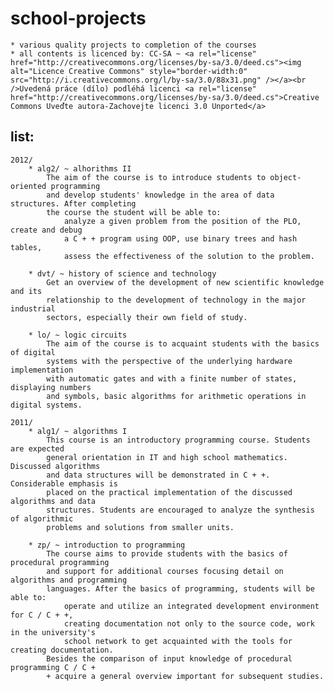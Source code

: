 school-projects
===============

    * various quality projects to completion of the courses
    * all contents is licenced by: CC-SA ~ <a rel="license" href="http://creativecommons.org/licenses/by-sa/3.0/deed.cs"><img alt="Licence Creative Commons" style="border-width:0" src="http://i.creativecommons.org/l/by-sa/3.0/88x31.png" /></a><br />Uvedená práce (dílo) podléhá licenci <a rel="license" href="http://creativecommons.org/licenses/by-sa/3.0/deed.cs">Creative Commons Uveďte autora-Zachovejte licenci 3.0 Unported</a>

list:
-----

    2012/
        * alg2/ ~ alhorithms II
            The aim of the course is to introduce students to object-oriented programming
            and develop students' knowledge in the area of data structures. After completing
            the course the student will be able to:
                analyze a given problem from the position of the PLO, create and debug
                a C + + program using OOP, use binary trees and hash tables,
                assess the effectiveness of the solution to the problem.

        * dvt/ ~ history of science and technology
            Get an overview of the development of new scientific knowledge and its
            relationship to the development of technology in the major industrial
            sectors, especially their own field of study.

        * lo/ ~ logic circuits
            The aim of the course is to acquaint students with the basics of digital
            systems with the perspective of the underlying hardware implementation
            with automatic gates and with a finite number of states, displaying numbers
            and symbols, basic algorithms for arithmetic operations in digital systems.

    2011/
        * alg1/ ~ algorithms I
            This course is an introductory programming course. Students are expected
            general orientation in IT and high school mathematics. Discussed algorithms
            and data structures will be demonstrated in C + +. Considerable emphasis is
            placed on the practical implementation of the discussed algorithms and data
            structures. Students are encouraged to analyze the synthesis of algorithmic
            problems and solutions from smaller units.

        * zp/ ~ introduction to programming
            The course aims to provide students with the basics of procedural programming
            and support for additional courses focusing detail on algorithms and programming
            languages. After the basics of programming, students will be able to:
                operate and utilize an integrated development environment for C / C + +,
                creating documentation not only to the source code, work in the university's
                school network to get acquainted with the tools for creating documentation.
            Besides the comparison of input knowledge of procedural programming C / C +
            + acquire a general overview important for subsequent studies.

